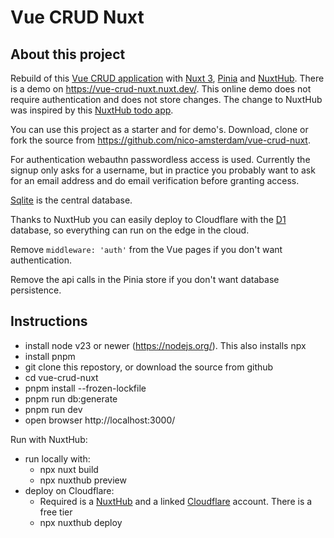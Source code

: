 # Vue CRUD Nuxt

## About this project

Rebuild of this [Vue CRUD application](https://github.com/shershen08/vue.js-v2-crud-application) with [Nuxt 3](https://nuxtjs.org), [Pinia](https://pinia.vuejs.org) and [NuxtHub](https://hub.nuxt.com/).
There is a demo on https://vue-crud-nuxt.nuxt.dev/. This online demo does not require authentication and does not store changes. The change to NuxtHub was inspired by this [NuxtHub todo app](https://github.com/atinux/nuxt-todo-passkeys).

You can use this project as a starter and for demo's.
Download, clone or fork the source from https://github.com/nico-amsterdam/vue-crud-nuxt.

For authentication webauthn passwordless access is used. Currently the signup only asks for a username, but in practice you probably want to ask for an email address and do email verification before granting access.

[Sqlite](https://www.sqlite.org/index.html) is the central database.

Thanks to NuxtHub you can easily deploy to Cloudflare with the [D1](https://developers.cloudflare.com/d1/) database, so everything can run on the edge in the cloud.

Remove `middleware: 'auth'` from the Vue pages if you don't want authentication.

Remove the api calls in the Pinia store if you don't want database persistence.


## Instructions

- install node v23 or newer (https://nodejs.org/). This also installs npx
- install pnpm
- git clone this repostory, or download the source from github
- cd vue-crud-nuxt
- pnpm install --frozen-lockfile
- pnpm run db:generate
- pnpm run dev
- open browser http://localhost:3000/

Run with NuxtHub:
- run locally with:
  - npx nuxt build
  - npx nuxthub preview
- deploy on Cloudflare:
  - Required is a [NuxtHub](https://hub.nuxt.com/docs/getting-started) and a linked [Cloudflare](https://dash.cloudflare.com/login) account. There is a free tier
  - npx nuxthub deploy
